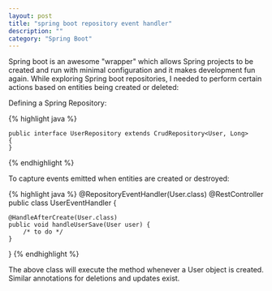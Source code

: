 ```yaml
---
layout: post
title: "spring boot repository event handler"
description: ""
category: "Spring Boot"
---
```


Spring boot is an awesome "wrapper" which allows Spring projects to be created and run with minimal configuration and it makes development fun again. While exploring Spring boot repositories, I needed to perform certain actions based on entities being created or deleted:


Defining a Spring Repository:

{% highlight java %}

	public interface UserRepository extends CrudRepository<User, Long>
	{
	}
{% endhighlight %}

	
To capture events emitted when entities are created or destroyed:

{% highlight java %}
@RepositoryEventHandler(User.class)
@RestController
public class UserEventHandler {


	@HandleAfterCreate(User.class)
	public void handleUserSave(User user) {
		/* to do */
	}
}
{% endhighlight %}

The above class will execute the method whenever a User object is created. Similar annotations for deletions and updates exist.